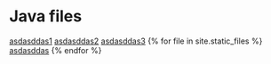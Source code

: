 # Java files
<a href="sad">asdasddas1</a>
<a href="sad">asdasddas2</a>
<a href="sad">asdasddas3</a>
{% for file in site.static_files %}
<a href="sad">asdasddas</a>
{% endfor %}

